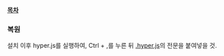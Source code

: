 **[목차](../README.md)**

### 복원

설치 이후 hyper.js를 실행하여, Ctrl + ,를 누른 뒤 [.hyper.js](.hyper.js)의 전문을 붙여넣을 것.
